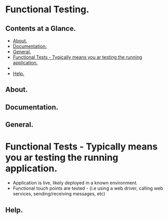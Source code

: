 # Functional Testing.





## Contents at a Glance.
* [About.](#about)
* [Documentation.](#documentation)
* [General.](#general)
* [Functional Tests - Typically means you ar testing the running application.](#functional-tests---typically-means-you-ar-testing-the-running-application)
* []()
* [Help.](#help)





## About.





## Documentation.





## General.





# Functional Tests - Typically means you ar testing the running application.
* Application is live, likely deployed in a known environment.
* Functional touch points are tested - (i.e using a web driver, calling web services, sending/receiving messages, etc)






## Help.
